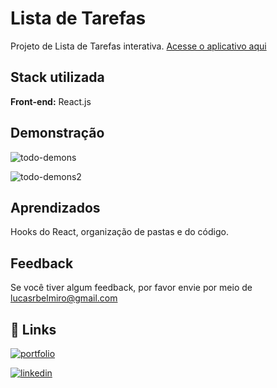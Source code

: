 
# Lista de Tarefas

Projeto de Lista de Tarefas interativa.  [Acesse o aplicativo aqui](https://app-todo-omega.vercel.app/)


## Stack utilizada

**Front-end:** React.js



## Demonstração

![todo-demons](https://github.com/Lucas-Belmiro/social-media-links/assets/103300371/b3d1285a-7bf2-4203-95a3-fe4d75fed9e8)

![todo-demons2](https://github.com/Lucas-Belmiro/social-media-links/assets/103300371/cb70fcfc-c315-4676-9540-4e993980ebd6)



## Aprendizados

Hooks do React, organização de pastas e do código.

## Feedback

Se você tiver algum feedback, por favor envie por meio de lucasrbelmiro@gmail.com


## 🔗 Links
[![portfolio](https://img.shields.io/badge/my_portfolio-000?style=for-the-badge&logo=ko-fi&logoColor=white)](https://portfolio-lucas-lemon.vercel.app/)

[![linkedin](https://img.shields.io/badge/linkedin-0A66C2?style=for-the-badge&logo=linkedin&logoColor=white)](https://www.linkedin.com/in/lucasbelmiro/)